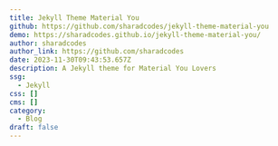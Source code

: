 ```yaml
---
title: Jekyll Theme Material You
github: https://github.com/sharadcodes/jekyll-theme-material-you
demo: https://sharadcodes.github.io/jekyll-theme-material-you/
author: sharadcodes
author_link: https://github.com/sharadcodes
date: 2023-11-30T09:43:53.657Z
description: A Jekyll theme for Material You Lovers
ssg:
  - Jekyll
css: []
cms: []
category:
  - Blog
draft: false
---
```


